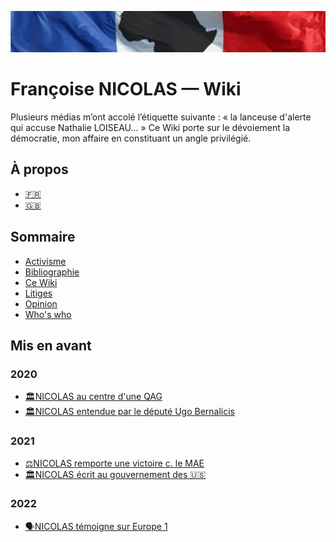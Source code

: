 ![image-mise-en-avant](_aux/francafr.png)

# Françoise NICOLAS — Wiki

Plusieurs médias m’ont accolé l’étiquette suivante : « la lanceuse d'alerte qui accuse Nathalie LOISEAU... » Ce Wiki porte sur le dévoiement la démocratie, mon affaire en constituant un angle privilégié.

## À propos
* [🇫🇷](./pages/nicolas-apropos.md)
* [🇬🇧](./pages/nicolas-about.md)

## Sommaire
* [Activisme](./pages/activ.md)
* [Bibliographie](./pages/bib.md)
* [Ce Wiki](./pages/cewiki.md)
* [Litiges](./pages/litiges.md)
* [Opinion](./pages/opinion.md)
* [Who's who](./pages/whoswho.md)

## Mis en avant
### 2020
* [🏛️NICOLAS au centre d'une QAG](./pages/nicolas-qag-32447.md)
* [🏛️NICOLAS entendue par le député Ugo Bernalicis](https://github.com/francoise-nicolas/audition-phi)
### 2021
* [⚖️NICOLAS remporte une victoire c. le MAE](./pages/nicolas-pf.md)
* [🏛NICOLAS écrit au gouvernement des 🇺🇸](./pages/nicolas-drl.md)
### 2022
* [🗣️NICOLAS témoigne sur Europe 1](./pages/nicolas-medias.md#delacroix)
<!-- * [✍️️NICOLAS: « Ce sujet qui attend son lanceur d'alerte: le jeu des apparences »](./pages/nicolas-japp.md) -->
